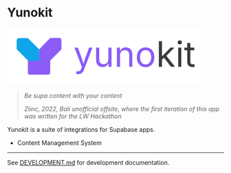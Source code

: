 # Yunokit

<p align="center" width="100%">

![Yunokit logo](./shared/static/branding.png)

</p>

> _Be supa content with your content_
>
> _Ziinc, 2022, Bali unofficial offsite, where the first iteration of this app was written for the LW Hackathon_

Yunokit is a suite of integrations for Supabase apps.

- Content Management System

---

See [DEVELOPMENT.md](./DEVELOPMENT.md) for development documentation.
